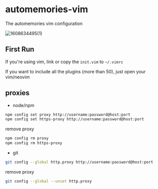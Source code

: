 # automemories-vim
The automemories vim configuration

![1608634495(1)](https://user-images.githubusercontent.com/49949411/102881131-5dce3180-4487-11eb-8394-eeccdd99fc3b.png)

## First Run
If you're using vim, link or copy the `init.vim` to `~/.vimrc`

If you want to include all the plugins (more than 50), just open your vim/neovim

## proxies
- node/npm
```sh
npm config set proxy http://username:password@host:port
npm config set https-proxy http://username:password@host:port
```
remove proxy
```sh
npm config rm proxy
npm config rm https-proxy
```

- git
```sh
git config --global http.proxy http://username:password@host:port
```
remove proxy
```sh
git config --global --unset http.proxy
```
